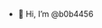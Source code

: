 - 👋 Hi, I’m @b0b4456

<!---
b0b4456/b0b4456 is a ✨ special ✨ repository because its `README.md` (this file) appears on your GitHub profile.
You can click the Preview link to take a look at your changes.
--->
